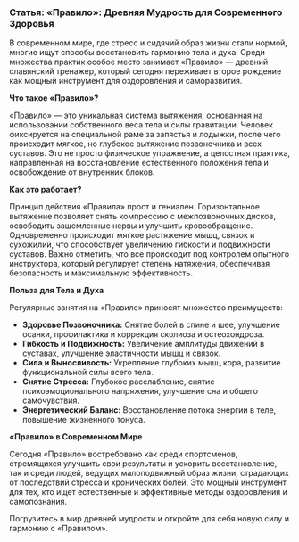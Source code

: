 ### Статья: «Правило»: Древняя Мудрость для Современного Здоровья

В современном мире, где стресс и сидячий образ жизни стали нормой, многие ищут способы восстановить гармонию тела и духа. Среди множества практик особое место занимает «Правило» — древний славянский тренажер, который сегодня переживает второе рождение как мощный инструмент для оздоровления и саморазвития.

**Что такое «Правило»?**

«Правило» — это уникальная система вытяжения, основанная на использовании собственного веса тела и силы гравитации. Человек фиксируется на специальной раме за запястья и лодыжки, после чего происходит мягкое, но глубокое вытяжение позвоночника и всех суставов. Это не просто физическое упражнение, а целостная практика, направленная на восстановление естественного положения тела и освобождение от внутренних блоков.

**Как это работает?**

Принцип действия «Правила» прост и гениален. Горизонтальное вытяжение позволяет снять компрессию с межпозвоночных дисков, освободить защемленные нервы и улучшить кровообращение. Одновременно происходит мягкое растяжение мышц, связок и сухожилий, что способствует увеличению гибкости и подвижности суставов. Важно отметить, что все происходит под контролем опытного инструктора, который регулирует степень натяжения, обеспечивая безопасность и максимальную эффективность.

**Польза для Тела и Духа**

Регулярные занятия на «Правиле» приносят множество преимуществ:

*   **Здоровье Позвоночника:** Снятие болей в спине и шее, улучшение осанки, профилактика и коррекция сколиоза и остеохондроза.
*   **Гибкость и Подвижность:** Увеличение амплитуды движений в суставах, улучшение эластичности мышц и связок.
*   **Сила и Выносливость:** Укрепление глубоких мышц кора, развитие функциональной силы всего тела.
*   **Снятие Стресса:** Глубокое расслабление, снятие психоэмоционального напряжения, улучшение сна и общего самочувствия.
*   **Энергетический Баланс:** Восстановление потока энергии в теле, повышение жизненного тонуса.

**«Правило» в Современном Мире**

Сегодня «Правило» востребовано как среди спортсменов, стремящихся улучшить свои результаты и ускорить восстановление, так и среди людей, ведущих малоподвижный образ жизни, страдающих от последствий стресса и хронических болей. Это мощный инструмент для тех, кто ищет естественные и эффективные методы оздоровления и самопознания.

Погрузитесь в мир древней мудрости и откройте для себя новую силу и гармонию с «Правилом».
